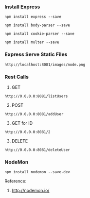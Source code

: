 ### Install Express

```
npm install express --save

npm install body-parser --save

npm install cookie-parser --save

npm install multer --save

```

### Express Serve Static Files

```
http://localhost:8081/images/node.png
```

### Rest Calls

1. GET

```
http://0.0.0.0:8081/listUsers
```

2. POST

```
http://0.0.0.0:8081/addUser
```

3. GET for ID

```
http://0.0.0.0:8081/2
```

3. DELETE

```
http://0.0.0.0:8081/deleteUser
```

### NodeMon

```
npm install nodemon --save-dev
```

Reference:

1. http://nodemon.io/
